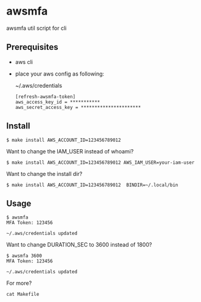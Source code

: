 # awsmfa

awsmfa util script for cli

## Prerequisites

- aws cli
- place your aws config as following:

    ~/.aws/credentials
    ```
    [refresh-awsmfa-token]
    aws_access_key_id = ***********
    aws_secret_access_key = **********************
    ```

## Install

```
$ make install AWS_ACCOUNT_ID=123456789012
```

Want to change the IAM_USER instead of whoami?
```
$ make install AWS_ACCOUNT_ID=123456789012 AWS_IAM_USER=your-iam-user
```

Want to change the install dir?
```
$ make install AWS_ACCOUNT_ID=123456789012  BINDIR=~/.local/bin
```

## Usage

```
$ awsmfa
MFA Token: 123456

~/.aws/credentials updated
```

Want to change DURATION_SEC to 3600 instead of 1800?
```
$ awsmfa 3600
MFA Token: 123456

~/.aws/credentials updated
```

For more?
```
cat Makefile
```
